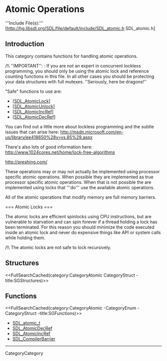 
# Atomic Operations

'''Include File(s):'''  [http://hg.libsdl.org/SDL/file/default/include/SDL_atomic.h SDL_atomic.h]


## Introduction

This category contains functions for handling atomic operations.

/!\ ''IMPORTANT'':
: If you are not an expert in concurrent lockless programming, you should only be using the atomic lock and reference counting functions in this file.  In all other cases you should be protecting your data structures with full mutexes.  ''Seriously, here be dragons!''

"Safe" functions to use are:
* [[SDL_AtomicLock]]()
* [[SDL_AtomicUnlock]]()
* [[SDL_AtomicIncRef]]()
* [[SDL_AtomicDecRef]]()


You can find out a little more about lockless programming and the subtle issues that can arise here:
 http://msdn.microsoft.com/en-us/library/ee418650%28v=vs.85%29.aspx

There's also lots of good information here:
 http://www.1024cores.net/home/lock-free-algorithms

 http://preshing.com/

These operations may or may not actually be implemented using processor specific atomic operations. When possible they are implemented as true processor specific atomic operations. When that is not possible the are implemented using locks that '''do''' use the available atomic operations.

All of the atomic operations that modify memory are full memory barriers.


=== Atomic Locks ===

<!-- #The following is included on SDL_AtomicLock and SDL_AtomicTryLock.  Any changes between these comments will be reflected on those pages.  Please use caution when editing.  Start Include here. -->

The atomic locks are efficient spinlocks using CPU instructions, but are vulnerable to starvation and can spin forever if a thread holding a lock has been terminated.  For this reason you should minimize the code executed inside an atomic lock and never do expensive things like API or system calls while holding them.

/!\ The atomic locks are not safe to lock recursively.

<!-- #End Include here -->

<!-- #Remove this line and the ## below to use this markup if it becomes relevant to this category -->
<!-- #== Enumerations == -->
<!-- #<<FullSearchCached(category:CategoryEnum CategoryAtomic -title:SGEnumerations)>> -->

## Structures
<<FullSearchCached(category:CategoryAtomic CategoryStruct -title:SGStructures)>>

## Functions
<<FullSearchCached(category:CategoryAtomic -CategoryEnum -CategoryStruct -title:SGFunctions)>>

<!-- BEGIN CATEGORY LIST -->
- [SDL_atomic_t](SDL_atomic_t)
- [SDL_AtomicDecRef](SDL_AtomicDecRef)
- [SDL_AtomicIncRef](SDL_AtomicIncRef)
- [SDL_CompilerBarrier](SDL_CompilerBarrier)
<!-- END CATEGORY LIST -->
----
CategoryCategory
